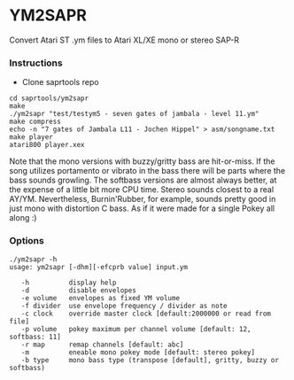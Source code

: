 # YM2SAPR

Convert Atari ST .ym files to Atari XL/XE mono or stereo SAP-R

### Instructions

* Clone saprtools repo

```
cd saprtools/ym2sapr
make
./ym2sapr "test/testym5 - seven gates of jambala - level 11.ym"
make compress
echo -n "7 gates of Jambala L11 - Jochen Hippel" > asm/songname.txt
make player
atari800 player.xex
```

Note that the mono versions with buzzy/gritty bass are hit-or-miss. If the song utilizes portamento or vibrato in the bass there will be parts where the bass sounds growling. The softbass versions are almost always better, at the expense of a little bit more CPU time. Stereo sounds closest to a real AY/YM. Nevertheless, Burnin'Rubber, for example, sounds pretty good in just mono with distortion C bass. As if it were made for a single Pokey all along :)  

### Options

```
./ym2sapr -h
usage: ym2sapr [-dhm][-efcprb value] input.ym

   -h          display help
   -d          disable envelopes
   -e volume   envelopes as fixed YM volume
   -f divider  use envelope frequency / divider as note
   -c clock    override master clock [default:2000000 or read from file]
   -p volume   pokey maximum per channel volume [default: 12, softbass: 11]
   -r map      remap channels [default: abc]
   -m          eneable mono pokey mode [default: stereo pokey]
   -b type     mono bass type (transpose [default], gritty, buzzy or softbass)
```
